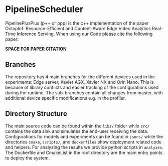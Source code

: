 # PipelineScheduler

PipelinePlusPlus (p++ or ppp) is the c++ implementation of the paper OctopInf: Resource-Efficient and Content-Aware Edge Video Analytics Real-Time Inference Serving.
When using our Code please cite the following paper:

**SPACE FOR PAPER CITATION**

## Branches

The repository has 4 main branches for the different devices used in the experiments: Edge server, Xavier AGX, Xavier NX and Orin Nano.
This is because of library conflicts and easier tracking of the configurations used during the runtime.
The sub-branches contain all changes from master, with additional device specific modifications e.g. in the profiler.

## Directory Structure

The main source code can be found within the `libs/` folder while `src/` contains the data sink and simulates the end-user receiving the data.
Configurations for models and experiments can be found in `jsons/` while the directories `cmake`, `scripts/`, and `dockerfiles` show deployment related code and helpers.
For analyzing the results we provide python scripts in `analyzes`.
The Dockerfile and CmakeList in the root directory are the main entry points to deploy the system.
